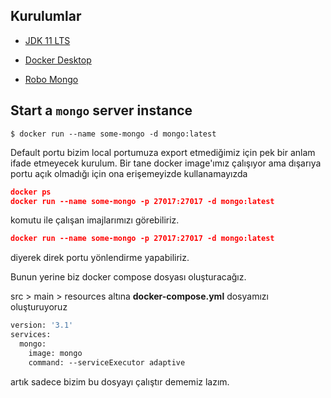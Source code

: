 ## Kurulumlar

- [JDK 11 LTS](https://www.oracle.com/tr/java/technologies/javase/jdk11-archive-downloads.html)

- [Docker Desktop](https://www.docker.com/products/docker-desktop)

- [Robo Mongo](https://robomongo.org/download)

  

## Start a `mongo` server instance

```console
$ docker run --name some-mongo -d mongo:latest
```

Default portu bizim local portumuza export etmediğimiz için pek bir anlam ifade etmeyecek kurulum. Bir tane docker image'ımız çalışıyor ama dışarıya portu açık olmadığı için ona erişemeyizde kullanamayızda 

```json
docker ps
docker run --name some-mongo -p 27017:27017 -d mongo:latest
```

komutu ile çalışan imajlarımızı görebiliriz.

```json
docker run --name some-mongo -p 27017:27017 -d mongo:latest
```

diyerek direk portu yönlendirme yapabiliriz.

Bunun yerine biz docker compose dosyası oluşturacağız.

src > main > resources altına **docker-compose.yml** dosyamızı oluşturuyoruz

```dockerfile
version: '3.1'
services:
  mongo:
    image: mongo
    command: --serviceExecutor adaptive
```

artık sadece bizim bu dosyayı çalıştır dememiz lazım.
